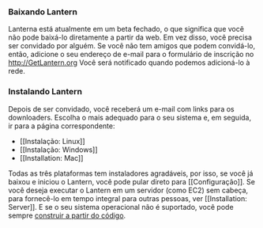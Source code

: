 ### Baixando Lantern

Lanterna está atualmente em um beta fechado, o que significa que você não pode baixá-lo diretamente a partir da web. Em vez disso, você precisa ser convidado por alguém. Se você não tem amigos que podem convidá-lo, então, adicione o seu endereço de e-mail para o formulário de inscrição no http://GetLantern.org Você será notificado quando podemos adicioná-lo à rede.

### Instalando Lantern

Depois de ser convidado, você receberá um e-mail com links para os downloaders. Escolha o mais adequado para o seu sistema e, em seguida, ir para a página correspondente:

* [[Instalação: Linux]]
* [[Instalação: Windows]]
* [[Installation: Mac]]

Todas as três plataformas tem instaladores agradáveis, por isso, se você já baixou e iniciou o Lantern, você pode pular direto para [[Configuração]]. Se você deseja executar o Lantern em um servidor (como EC2) sem cabeça, para fornecê-lo em tempo integral para outras pessoas, ver [[Installation: Server]]. E se o seu sistema operacional não é suportado, você pode sempre [construir a partir do código](https://github.com/getlantern/lantern/blob/master/README.md#setting-up-a-development-environment).